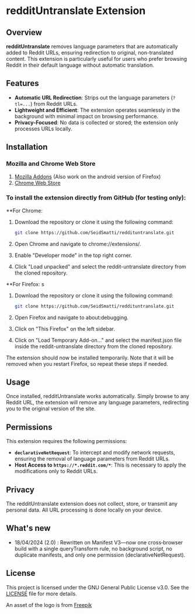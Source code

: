 
# redditUntranslate Extension

## Overview

**redditUntranslate** removes language parameters that are automatically added to Reddit URLs, ensuring redirection to original, non-translated content. This extension is particularly useful for users who prefer browsing Reddit in their default language without automatic translation.

## Features

- **Automatic URL Redirection**: Strips out the language parameters (`?tl=...`) from Reddit URLs.
- **Lightweight and Efficient**: The extension operates seamlessly in the background with minimal impact on browsing performance.
- **Privacy-Focused**: No data is collected or stored; the extension only processes URLs locally.

## Installation

### Mozilla and Chrome Web Store
1. [Mozilla Addons](https://addons.mozilla.org/addon/reddituntranslate/) (Also work on the android version of Firefox)
2. [Chrome Web Store](https://chromewebstore.google.com/detail/reddit-untranslate/eninkmbmgkpkcelmohdlgldafpkfpnaf)

### To install the extension directly from GitHub (for testing only):
**For Chrome:
1. Download the repository or clone it using the following command:

   ```sh
   git clone https://github.com/SeidSmatti/reddituntranslate.git
   ```


2. Open Chrome and navigate to chrome://extensions/.
3. Enable "Developer mode" in the top right corner.
4. Click "Load unpacked" and select the reddit-untranslate directory from the cloned repository.

**For Firefox:
s
1. Download the repository or clone it using the following command:
   ```sh
   git clone https://github.com/SeidSmatti/reddituntranslate.git
   ```

1. Open Firefox and navigate to about:debugging.
2. Click on "This Firefox" on the left sidebar.
3. Click on "Load Temporary Add-on..." and select the manifest.json file inside the reddit-untranslate directory from the cloned repository.

The extension should now be installed temporarily. Note that it will be removed when you restart Firefox, so repeat these steps if needed.


## Usage

Once installed, redditUntranslate works automatically. Simply browse to any Reddit URL, the extension will remove any language parameters, redirecting you to the original version of the site.


## Permissions

This extension requires the following permissions:

- **`declarativeNetRequest`**: To intercept and modify network requests, ensuring the removal of language parameters from Reddit URLs.
- **Host Access to `https://*.reddit.com/*`**: This is necessary to apply the modifications only to Reddit URLs.

    
## Privacy

The redditUntranslate extension does not collect, store, or transmit any personal data. All URL processing is done locally on your device.

## What's new
- 18/04/2024 (2.0) : Rewritten on Manifest V3—now one cross‑browser build with a single queryTransform rule, no background script, no duplicate manifests, and only one permission (declarativeNetRequest).


## License

This project is licensed under the GNU General Public License v3.0. See the [LICENSE](LICENSE) file for more details.

An asset of the logo is from [Freepik](https://fr.freepik.com/)


